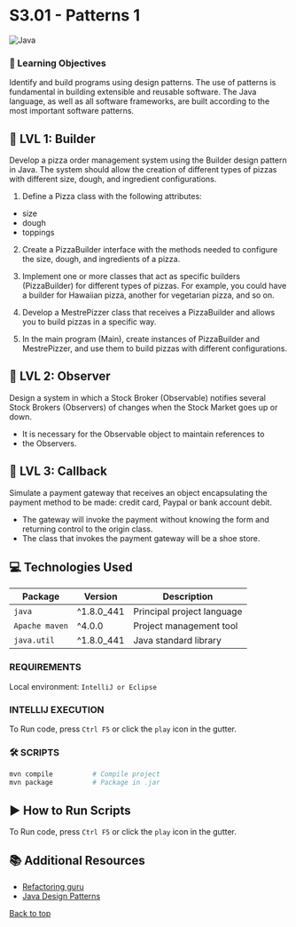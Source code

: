 # S3.01 - Patterns 1
![Java](https://img.shields.io/badge/Java-ED8B00?style=for-the-badge&logo=openjdk&logoColor=white)

### 🎯 Learning Objectives

Identify and build programs using design patterns. The use of patterns is
fundamental in building extensible and reusable software. The Java language, as
well as all software frameworks, are built according to the most important
software patterns.

## 📄 LVL 1: Builder
Develop a pizza order management system using the Builder design pattern 
in Java. The system should allow the creation of different types of 
pizzas with different size, dough, and ingredient configurations.

1. Define a Pizza class with the following attributes:
- size
- dough
- toppings

2. Create a PizzaBuilder interface with the methods needed to configure 
the size, dough, and ingredients of a pizza.

3. Implement one or more classes that act as specific builders 
(PizzaBuilder) for different types of pizzas. For example, you could 
have a builder for Hawaiian pizza, another for vegetarian pizza, and so on.
4. Develop a MestrePizzer class that receives a PizzaBuilder and allows 
you to build pizzas in a specific way.
5. In the main program (Main), create instances of PizzaBuilder and 
MestrePizzer, and use them to build pizzas with different configurations.

## 📄 LVL 2: Observer
Design a system in which a Stock Broker (Observable) notifies several 
Stock Brokers (Observers) of changes when the Stock Market goes up or down.

- It is necessary for the Observable object to maintain references to 
- the Observers.

## 📄 LVL 3: Callback
Simulate a payment gateway that receives an object encapsulating the payment 
method to be made: credit card, Paypal or bank account debit.

- The gateway will invoke the payment without knowing the form and 
returning control to the origin class.
- The class that invokes the payment gateway will be a shoe store.

## 💻 Technologies Used

| Package        | Version | Description                |
|----------------|--------|----------------------------|
| `java`         | ^1.8.0_441 | Principal project language |
| `Apache maven` | ^4.0.0 | Project management tool    |
| `java.util`    | ^1.8.0_441 | Java standard library      |


### REQUIREMENTS
Local environment: `IntelliJ or Eclipse`

###  INTELLIJ EXECUTION
To Run code, press `Ctrl F5` or click the `play` icon in the gutter.

### 🛠️ SCRIPTS

```bash
mvn compile          # Compile project
mvn package          # Package in .jar
```

## ▶️ How to Run Scripts

To Run code, press `Ctrl F5` or click the `play` icon in the gutter.

## 📚 Additional Resources

- [Refactoring guru](https://refactoring.guru/es/design-patterns)
- [Java Design Patterns](https://www.tutorialspoint.com/design_pattern/index.htm)

[Back to top](#top)